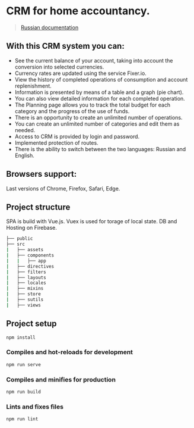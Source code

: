 


# CRM for home accountancy. 

> [Russian documentation](README-RU.md)

## With this CRM system you can:
* See the current balance of your account, taking into account the conversion into selected currencies.
* Currency rates are updated using the service Fixer.io.
* View the history of completed operations of consumption and account replenishment.
* Information is presented by means of a table and a graph (pie chart).
* You can also view detailed information for each completed operation.
* The Planning page allows you to track the total budget for each category and the progress of the use of funds.
* There is an opportunity to create an unlimited number of operations.
* You can create an unlimited number of categories and edit them as needed.
* Access to CRM is provided by login and password.
* Implemented protection of routes.
* There is the ability to switch between the two languages: Russian and English.

## Browsers support: 
Last versions of Chrome, Firefox, Safari, Edge.

## Project structure
SPA is build with Vue.js. Vuex is used for torage of local state. DB and Hosting on Firebase.

```bash
├── public
├── src
|   ├── assets
|   ├── components
|   |   ├── app
|   ├── directives
|   ├── filters
|   ├── layouts
|   ├── locales
|   ├── mixins
|   ├── store
|   ├── sutils
|   ├── views
```

## Project setup
```
npm install
```

### Compiles and hot-reloads for development
```
npm run serve
```

### Compiles and minifies for production
```
npm run build
```

### Lints and fixes files
```
npm run lint
```